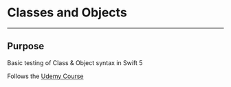 # Classes and Objects

---
## Purpose
Basic testing of Class & Object syntax in Swift 5

Follows the [Udemy Course](https://www.udemy.com/ios-12-app-development-bootcamp/)